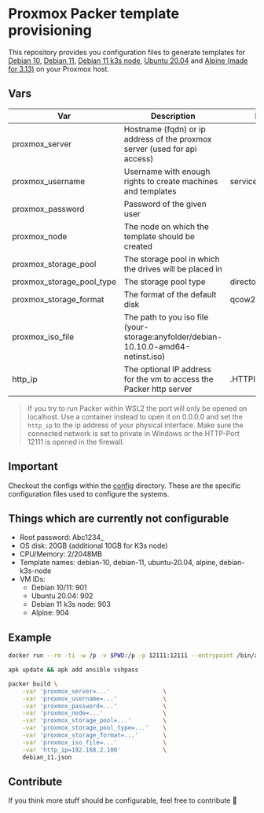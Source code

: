# Proxmox Packer template provisioning

This repository provides you configuration files to generate templates for [Debian 10](debian_10.json), [Debian 11](debian_11.json), [Debian 11 k3s node](debian_11_k3s_node.json), [Ubuntu 20.04](ubuntu_20.04.json) and [Alpine (made for 3.13)](alpine_3.13.json) on your Proxmox host.

## Vars

| Var                       | Description                                                                        | Default            |
| ------------------------- | ---------------------------------------------------------------------------------- | ------------------ |
| proxmox_server            | Hostname (fqdn) or ip address of the proxmox server (used for api access)          |                    |
| proxmox_username          | Username with enough rights to create machines and templates                       | service_packer@pve |
| proxmox_password          | Password of the given user                                                         |                    |
| proxmox_node              | The node on which the template should be created                                   |                    |
| proxmox_storage_pool      | The storage pool in which the drives will be placed in                             |                    |
| proxmox_storage_pool_type | The storage pool type                                                              | directory          |
| proxmox_storage_format    | The format of the default disk                                                     | qcow2              |
| proxmox_iso_file          | The path to you iso file (your-storage:anyfolder/debian-10.10.0-amd64-netinst.iso) |                    |
| http_ip                   | The optional IP address for the vm to access the Packer http server                | .HTTPIP            |

> If you try to run Packer within WSL2 the port will only be opened on localhost. Use a container instead to open it on 0.0.0.0 and set the `http_ip` to the ip address of your physical interface. Make sure the connected network is set to private in Windows or the HTTP-Port 12111 is opened in the firewall.

## Important

Checkout the configs within the [config](config/) directory. These are the specific configuration files used to configure the systems.

## Things which are currently not configurable

- Root password: Abc1234\_
- OS disk: 20GB (additional 10GB for K3s node)
- CPU/Memory: 2/2048MB
- Template names: debian-10, debian-11, ubuntu-20.04, alpine, debian-k3s-node
- VM IDs:
  - Debian 10/11: 901
  - Ubuntu 20.04: 902
  - Debian 11 k3s node: 903
  - Alpine: 904

## Example

```bash
docker run --rm -ti -w /p -v $PWD:/p -p 12111:12111 --entrypoint /bin/ash hashicorp/packer:light

apk update && apk add ansible sshpass
```

```bash
packer build \
    -var 'proxmox_server=...'               \
    -var 'proxmox_username=...'             \
    -var 'proxmox_password=...'             \
    -var 'proxmox_node=...'                 \
    -var 'proxmox_storage_pool=...'         \
    -var 'proxmox_storage_pool_type=...'    \
    -var 'proxmox_storage_format=...'       \
    -var 'proxmox_iso_file=...'             \
    -var 'http_ip=192.168.2.100'            \
    debian_11.json
```

## Contribute

If you think more stuff should be configurable, feel free to contribute :slightly_smiling_face:
